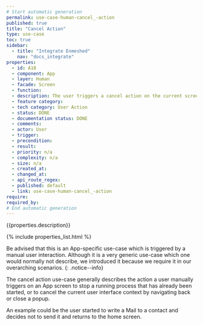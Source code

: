 ```yaml
---
# Start automatic generation
permalink: use-case-human-cancel_-action
published: true
title: "Cancel Action"
type: use-case
toc: true
sidebar:
  - title: "Integrate Enmeshed"
    nav: "docs_integrate"
properties:
  - id: A18
  - component: App
  - layer: Human
  - facade: Screen
  - function:
  - description: The user triggers a cancel action on the current screen, e.g. to postpone a decision. There should be a show/navigation use case before using this use case (to define the screen).
  - feature category:
  - tech category: User Action
  - status: DONE
  - documentation status: DONE
  - comments:
  - actor: User
  - trigger:
  - precondition:
  - result:
  - priority: n/a
  - complexity: n/a
  - size: n/a
  - created_at:
  - changed_at:
  - api_route_regex:
  - published: default
  - link: use-case-human-cancel_-action
require:
required_by:
# End automatic generation
---
```


{{properties.description}}

{% include properties_list.html %}

Be advised that this is an App-specific use-case which is triggered by a manual user interaction. Although it is a very generic use-case which one would normally not describe, we introduced it because we require it in our overarching scenarios.
{: .notice--info}

The cancel action use-case generally describes the action a user manually triggers on an App screen to stop a running process that has already been started, or to cancel the current user interface context by navigating back or close a popup.

An example could be the user started to write a Mail to a contact and decides not to send it and returns to the home screen.
